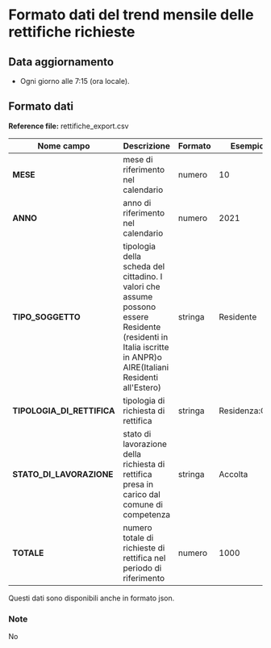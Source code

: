 # Formato dati del trend mensile delle rettifiche richieste

## Data aggiornamento
- Ogni giorno alle 7:15 (ora locale).  

## Formato dati

**Reference file:** rettifiche_export.csv<br>

| Nome campo                  | Descrizione                       | Formato                       | Esempio             |
|-----------------------------|-----------------------------------|-------------------------------|---------------------|
| **MESE**       | mese di riferimento nel calendario              | numero                   | 10       |
| **ANNO**  | anno di riferimento nel calendario  |   numero     |        2021         |
| **TIPO_SOGGETTO**      | tipologia della scheda del cittadino. I valori che assume possono essere Residente (residenti in Italia iscritte in ANPR)o AIRE(Italiani Residenti all'Estero)| stringa             | Residente   | 
| **TIPOLOGIA_DI_RETTIFICA**  | tipologia di richiesta di rettifica | stringa    | Residenza:Cap   |
| **STATO_DI_LAVORAZIONE**      | stato di lavorazione della richiesta di rettifica presa in carico dal comune di competenza| stringa    | Accolta   |
| **TOTALE**      | numero totale di richieste di rettifica nel periodo di riferimento| numero             | 1000   |

Questi dati sono disponibili anche in formato json.

### Note
No
